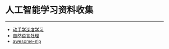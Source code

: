 # 人工智能学习资料收集
***
- [动手学深度学习](https://zh.gluon.ai/toc.html)
- [自然语言处理](https://www.zhihu.com/question/19895141/answer/149475410)
- [awesome-nlp](https://github.com/keon/awesome-nlp#research-summaries-and-trends)